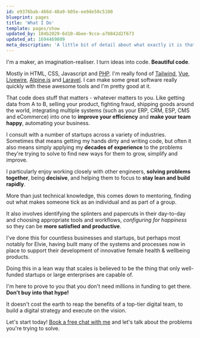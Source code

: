 ```yaml
---
id: e9376bab-466d-48a9-b05e-ee9de50c5100
blueprint: pages
title: 'What I Do'
template: pages/show
updated_by: 104b2029-6d10-4bee-9cce-a70842d2f673
updated_at: 1694469809
meta_description: 'A little bit of detail about what exactly it is that I do'
---
```

I'm a maker, an imagination-realiser. I turn ideas into code. **Beautiful code**.

Mostly in HTML, CSS, Javascript and [PHP](https://php.net). I'm really fond of [Tailwind](https://tailwindcss.com), [Vue](https://vuejs.org), [Livewire](https://livewire.laravel.com), [Alpine.js](https://alpinejs.dev) and [Laravel](https://laravel.com). I can make some great software really quickly with these awesome tools and I'm pretty good at it.

That code does stuff that matters - whatever matters to you. Like getting data from A to B, selling your product, fighting fraud, shipping goods around the world, integrating multiple systems (such as your ERP, CRM, ESP, CMS and eCommerce) into one to **improve your efficiency** and **make your team happy**, automating your business.

I consult with a number of startups across a variety of industries. Sometimes that means getting my hands dirty and writing code, but often it also means simply applying my **decades of experience** to the problems they're trying to solve to find new ways for them to grow, simplify and improve.

I particularly enjoy working closely with other engineers, **solving problems together**, being **decisive**, and helping them to focus to **stay lean and build rapidly**.

More than just technical knowledge, this comes down to mentoring, finding out what makes someone tick as an individual and as part of a group.

It also involves identifying the splinters and papercuts in their day-to-day and choosing appropriate tools and workflows, _configuring for happiness_ so they can be **more satisfied and productive**.

I've done this for countless businesses and startups, but perhaps most notably for Elvie, having built many of the systems and processes now in place to support their development of innovative female health & wellbeing products.

Doing this in a lean way that scales is believed to be the thing that only well-funded startups or large enterprises are capable of.

I'm here to prove to you that you don't need millions in funding to get there. **Don't buy into that hype!**

It doesn't cost the earth to reap the benefits of a top-tier digital team, to build a digital strategy and execute on the vision.

Let's start today! <a href="javascript:Calendly.initPopupWidget({url: 'https://calendly.com/simonhamp/chat'})">Book a free chat with me</a> and let's talk about the problems you're trying to solve.